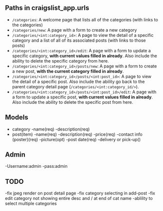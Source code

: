 ## Paths in craigslist_app.urls 
- `/categories`: A welcome page that lists all of the categories (with links to the categories)
- `/categories/new`: A page with a form to create a new category
- `/categories/<int:category_id>`: A page to view the detail of a specific category and a list of all of its associated posts (with links to those posts)
- `/categories/<int:category_id>/edit`: A page with a form to update a specific category, **with current values filled in already**. Also include the ability to delete the specific category from here. 
- `/categories/<int:category_id>/posts/new`: A page with a form to create a new post, **with the current category filled in already**.
- `/categories/<int:category_id>/posts/<int:post_id>`: A page to view the detail of a specific post. Also include the ability go back to the parent category detail page (`/categories/<int:category_id/>`).
- `/categories/<int:category_id>/posts/<int:post_id>/edit`: A page with a form to update a specific post, **with current values filled in already**. Also include the ability to delete the specific post from here.

## Models
- category
  -name(req)
  -description(req)
- post(item)
  -name(req)
  -description(req)
  -price(req)
  -contact info (poster)(req)
  -picture(opt)
  -post date(req)
  -delivery or pick-up()

## Admin
-Username:admin
-pass:admin

## TODO
-fix jpeg render on post detail page
-fix category selecting in add-post
-fix edit category not showing entire desc and / at end of cat name
-ablility to select multiple categories
